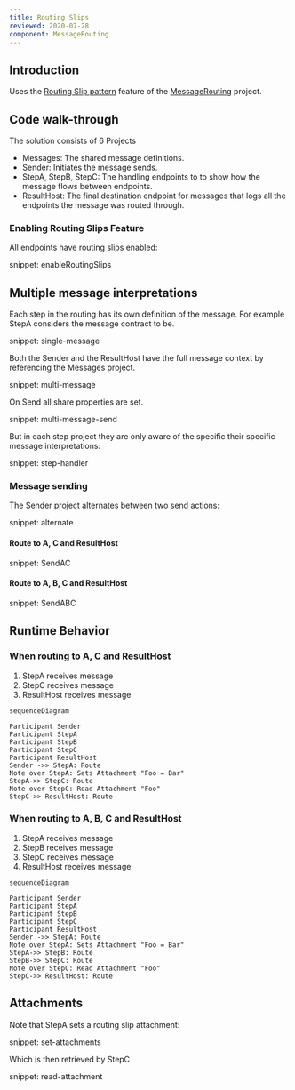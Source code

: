 ```yaml
---
title: Routing Slips
reviewed: 2020-07-28
component: MessageRouting
---
```


## Introduction

Uses the [Routing Slip pattern](https://www.enterpriseintegrationpatterns.com/patterns/messaging/RoutingTable.html) feature of the [MessageRouting](https://github.com/jbogard/NServiceBus.MessageRouting) project.


## Code walk-through

The solution consists of 6 Projects

 * Messages: The shared message definitions.
 * Sender: Initiates the message sends.
 * StepA, StepB, StepC: The handling endpoints to to show how the message flows between endpoints.
 * ResultHost: The final destination endpoint for messages that logs all the endpoints the message was routed through.


### Enabling Routing Slips Feature

All endpoints have routing slips enabled:

snippet: enableRoutingSlips


## Multiple message interpretations 

Each step in the routing has its own definition of the message. For example StepA considers the message contract to be.

snippet: single-message

Both the Sender and the ResultHost have the full message context by referencing the Messages project.

snippet: multi-message

On Send all share properties are set. 

snippet: multi-message-send

But in each step project they are only aware of the specific their specific message interpretations:

snippet: step-handler


### Message sending 

The Sender project alternates between two send actions:

snippet: alternate


#### Route to A, C and ResultHost

snippet: SendAC


#### Route to A, B, C and ResultHost

snippet: SendABC


## Runtime Behavior


### When routing to A, C and ResultHost

 1.  StepA receives message
 1.  StepC receives message
 1.  ResultHost receives message

```mermaid
sequenceDiagram

Participant Sender
Participant StepA
Participant StepB
Participant StepC
Participant ResultHost
Sender ->> StepA: Route
Note over StepA: Sets Attachment "Foo = Bar"
StepA->> StepC: Route
Note over StepC: Read Attachment "Foo"
StepC->> ResultHost: Route
```


### When routing to A, B, C and ResultHost

 1.  StepA receives message
 1.  StepB receives message
 1.  StepC receives message
 1.  ResultHost receives message

```mermaid
sequenceDiagram

Participant Sender
Participant StepA
Participant StepB
Participant StepC
Participant ResultHost
Sender ->> StepA: Route
Note over StepA: Sets Attachment "Foo = Bar"
StepA->> StepB: Route
StepB->> StepC: Route
Note over StepC: Read Attachment "Foo"
StepC->> ResultHost: Route
```


## Attachments

Note that StepA sets a routing slip attachment:

snippet: set-attachments

Which is then retrieved by StepC

snippet: read-attachment
